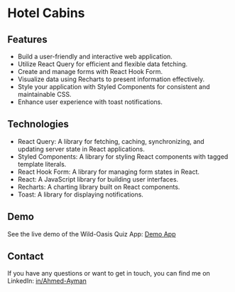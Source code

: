 # Hotel Cabins

## Features

- Build a user-friendly and interactive web application.
- Utilize React Query for efficient and flexible data fetching.
- Create and manage forms with React Hook Form.
- Visualize data using Recharts to present information effectively.
- Style your application with Styled Components for consistent and maintainable CSS.
- Enhance user experience with toast notifications.

## Technologies

- React Query: A library for fetching, caching, synchronizing, and updating server state in React applications.
- Styled Components: A library for styling React components with tagged template literals.
- React Hook Form: A library for managing form states in React.
- React: A JavaScript library for building user interfaces.
- Recharts: A charting library built on React components.
- Toast: A library for displaying notifications.

## Demo

See the live demo of the Wild-Oasis Quiz App: [Demo App](https://ahmed-ayman-wildoasis.netlify.app/)

## Contact

If you have any questions or want to get in touch, you can find me on LinkedIn: [in/Ahmed-Ayman](https://www.linkedin.com/in/ahmed-ayman-723605229/)
